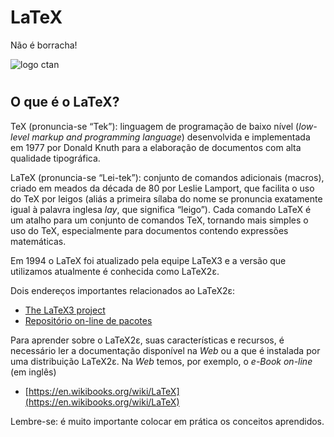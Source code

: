 # LaTeX
Não é borracha!

![logo ctan](https://ctan.org/lion/files/ctan_lion_600.png)

#

## O que é o LaTeX?

TeX (pronuncia-se “Tek”): linguagem de programação de baixo nível (*low-level markup
and programming language*) desenvolvida e implementada em 1977 por Donald Knuth
para a elaboração de documentos com alta qualidade tipográfica.

LaTeX (pronuncia-se “Lei-tek”): conjunto de comandos adicionais (macros), criado em
meados da década de 80 por Leslie Lamport, que facilita o uso do TeX por leigos
(aliás a primeira sílaba do nome se pronuncia exatamente igual à palavra inglesa *lay*, que
significa “leigo”). Cada comando LaTeX é um atalho para um conjunto de comandos TeX,
tornando mais simples o uso do TeX, especialmente para documentos contendo expressões
matemáticas.

Em 1994 o LaTeX foi atualizado pela equipe LaTeX3 e a versão que utilizamos
atualmente é conhecida como LaTeX2ε.

Dois endereços importantes relacionados ao LaTeX2ε:

+ [The LaTeX3 project](http://www.latex-project.org/latex3.html)
+ [Repositório on-line de pacotes](https://github.com/RafaelDexter/LaTeX/blob/master/Manuais/README.md)

Para aprender sobre o LaTeX2ε, suas características e recursos, é necessário ler
a documentação disponível na *Web* ou a que é instalada por uma distribuição LaTeX2ε.
Na *Web* temos, por exemplo, o *e-Book on-line* (em inglês) 

+ [https://en.wikibooks.org/wiki/LaTeX](https://en.wikibooks.org/wiki/LaTeX)

Lembre-se: é muito importante colocar em prática os conceitos aprendidos.
